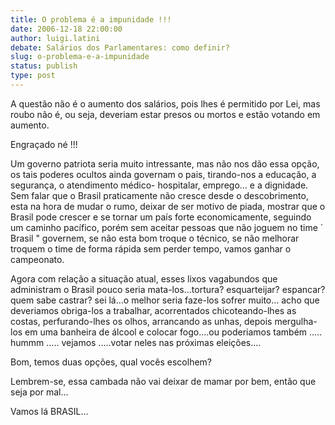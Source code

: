 ```yaml
---
title: O problema é a impunidade !!!
date: 2006-12-18 22:00:00
author: luigi.latini
debate: Salários dos Parlamentares: como definir?
slug: o-problema-e-a-impunidade
status: publish 
type: post
---
```


A questão não é o aumento dos salários, pois lhes é permitido por Lei, mas roubo não é, ou seja, deveriam estar presos ou mortos e estão votando em aumento.  

Engraçado né !!!  

Um governo patriota seria muito intressante, mas não nos dão essa opção, os tais poderes ocultos ainda governam o pais, tirando-nos a educação, a segurança, o atendimento médico- hospitalar, emprego... e a dignidade. Sem falar que o Brasil praticamente não cresce desde o descobrimento, esta na hora de mudar o rumo, deixar de ser motivo de piada, mostrar que o Brasil pode crescer e se tornar um país forte economicamente, seguindo um caminho pacífico, porém sem aceitar pessoas que não joguem no time ´ Brasil " governem, se não esta bom troque o técnico, se não melhorar troquem o time de forma rápida sem perder tempo, vamos ganhar o campeonato.  

Agora com relação a situação atual, esses lixos vagabundos que administram o Brasil pouco seria mata-los...tortura? esquarteijar? espancar? quem sabe castrar? sei lá...o melhor seria faze-los sofrer muito... acho que deveriamos obriga-los a trabalhar, acorrentados chicoteando-lhes as costas, perfurando-lhes os olhos, arrancando as unhas, depois mergulha-los em uma banheira de álcool e colocar fogo....ou poderiamos também ..... hummm ..... vejamos .....votar neles nas próximas eleições....  

Bom, temos duas opções, qual vocês escolhem?  

Lembrem-se, essa cambada não vai deixar de mamar por bem, então que seja por mal...  

Vamos lá BRASIL...
